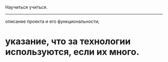 Научиться учиться.
***
описание проекта и его функциональности;

указание, что за технологии используются, если их много.
=====================
